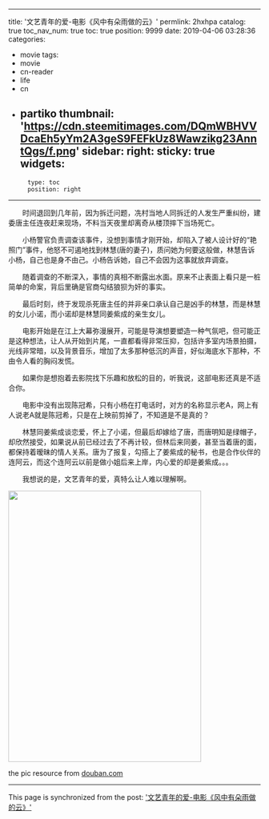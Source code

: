 
---
title: '文艺青年的爱-电影《风中有朵雨做的云》'
permlink: 2hxhpa
catalog: true
toc_nav_num: true
toc: true
position: 9999
date: 2019-04-06 03:28:36
categories:
- movie
tags:
- movie
- cn-reader
- life
- cn
- partiko
thumbnail: 'https://cdn.steemitimages.com/DQmWBHVVDcaEh5yYm2A3geS9FEFkUz8Wawzikg23AnntQgs/f.png'
sidebar:
    right:
        sticky: true
widgets:
    -
        type: toc
        position: right
---


<html>
<p>　　时间退回到几年前，因为拆迁问题，冼村当地人同拆迁的人发生严重纠纷，建委唐主任连夜赶来现场，不料当天夜里却离奇从楼顶摔下当场死亡。</p>
<p>　　小杨警官负责调查该事件，没想到事情才刚开始，却陷入了被人设计好的“艳照门”事件，他怒不可遏地找到林慧(唐的妻子)，质问她为何要这般做，林慧告诉小杨，自己也是身不由己。小杨告诉她，自己不会因为这事就放弃调查。</p>
<p>　　随着调查的不断深入，事情的真相不断露出水面。原来不止表面上看只是一桩简单的命案，背后里确是官商勾结狼狈为奸的事实。</p>
<p>　　最后时刻，终于发现杀死唐主任的并非亲口承认自己是凶手的林慧，而是林慧的女儿小诺，而小诺却是林慧同姜紫成的亲生女儿。</p>
<p>　　电影开始是在江上大幕弥漫展开，可能是导演想要塑造一种气氛吧，但可能正是这种想法，让人从开始到片尾，一直都看得非常压抑，包括许多室内场景拍摄，光线非常暗，以及背景音乐，增加了太多那种低沉的声音，好似海底水下那种，不由令人看的胸闷发慌。</p>
<p>　　如果你是想抱着去影院找下乐趣和放松的目的，听我说，这部电影还真是不适合你。</p>
<p>　　电影中没有出现陈冠希，只有小杨在打电话时，对方的名称显示老A，网上有人说老A就是陈冠希，只是在上映前剪掉了，不知道是不是真的？</p>
<p>　　林慧同姜紫成谈恋爱，怀上了小诺，但最后却嫁给了唐，而唐明知是绿帽子，却欣然接受，如果说从前已经过去了不再计较，但林后来同姜，甚至当着唐的面，都保持着暧昧的情人关系。唐为了报复，勾搭上了姜紫成的秘书，也是合作伙伴的连阿云，而这个连阿云以前是做小姐后来上岸，内心爱的却是姜紫成。。。</p>
<p>　　我想说的是，文艺青年的爱，真特么让人难以理解啊。</p>
<p><img src="https://cdn.steemitimages.com/DQmWBHVVDcaEh5yYm2A3geS9FEFkUz8Wawzikg23AnntQgs/f.png" width="385" height="542"/></p>
<p>the pic resource from <a href="https://movie.douban.com/photos/photo/2552522615/#title-anchor">douban.com</a></p>
</html>

- - -

This page is synchronized from the post: ['文艺青年的爱-电影《风中有朵雨做的云》'](https://steemit.com/@rivalhw/2hxhpa)
